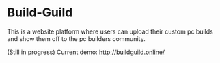 # Build-Guild 
This is a website platform where users can upload their custom pc builds and show them off to the pc builders community.

(Still in progress)
Current demo: http://buildguild.online/
